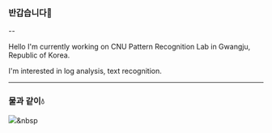 ### 반갑습니다👀
--

Hello
I'm currently working on CNU Pattern Recognition Lab in Gwangju, Republic of Korea.

I'm interested in log analysis, text recognition.

---

### 물과 같이💧


<img src="https://img.shields.io/badge/Python-3766AB?style=flat-square&logo=Python&logoColor=white"/></a>&nbsp 

<!--
**hotelshoe27/hotelshoe27** is a ✨ _special_ ✨ repository because its `README.md` (this file) appears on your GitHub profile.

Here are some ideas to get you started:

- 🔭 I’m currently working on ...
- 🌱 I’m currently learning ...
- 👯 I’m looking to collaborate on ...
- 🤔 I’m looking for help with ...
- 💬 Ask me about ...
- 📫 How to reach me: ...
- 😄 Pronouns: ...
- ⚡ Fun fact: ...
-->
